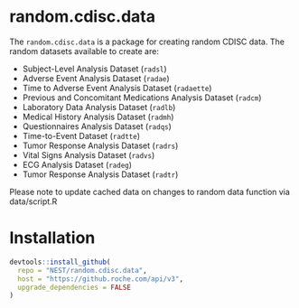 # random.cdisc.data

The `random.cdisc.data` is a package for creating random CDISC data.
The random datasets available to create are:

 - Subject-Level Analysis Dataset (`radsl`)
 - Adverse Event Analysis Dataset (`radae`)
 - Time to Adverse Event Analysis Dataset (`radaette`)
 - Previous and Concomitant Medications Analysis Dataset (`radcm`)
 - Laboratory Data Analysis Dataset (`radlb`)
 - Medical History Analysis Dataset (`radmh`)
 - Questionnaires Analysis Dataset (`radqs`)
 - Time-to-Event Dataset (`radtte`)
 - Tumor Response Analysis Dataset (`radrs`)
 - Vital Signs Analysis Dataset (`radvs`)
 - ECG Analysis Dataset (`radeg`)
 - Tumor Response Analysis Dataset (`radtr`)
 
  Please note to update cached data on changes to random data function via data/script.R

# Installation

```r
devtools::install_github(
  repo = "NEST/random.cdisc.data",
  host = "https://github.roche.com/api/v3",
  upgrade_dependencies = FALSE
)
```
